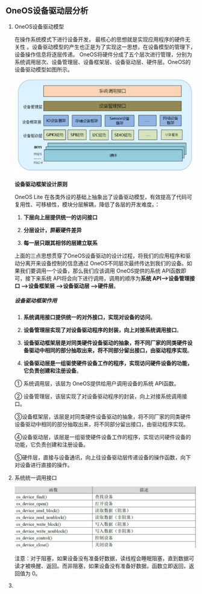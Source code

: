 ## OneOS设备驱动层分析

1. OneOS设备驱动模型

   在操作系统模式下进行设备开发， 最核心的思想就是实现应用程序的硬件无 关性 。设备驱动模型的产生也正是为了实现这一思想，在设备模型的管理下，设备操作信息将逐层传递。 OneOS将硬件分成了五个层次进行管理，分别为系统调用层次、设备管理层、设备框架层、设备驱动层、硬件层。OneOS的设备驱动模型如图所示。

   ![](pic/oneos-dev-01.jpg)

   **设备驱动框架设计原则**

   OneOS Lite 在各类外设的基础上抽象出了设备驱动模型，有效提高了代码可复用性、可移植性，模块分层解耦，降低了各层的开发难度。：

   1. **下层向上层提供统一的访问接口**

   2. **分层设计，屏蔽硬件差异**

   3. **每一层只跟其相邻的层建立联系**

   上面的三点思想贯穿了OneOS设备驱动的设计过程，将我们的应用程序和驱动分离开来设备控制的信息通过 OneOS不同层次最终传达到我们的设备。如果我们要调用一个设备，那么我们应该调用 OneOS提供的系统 API函数即可，接下来系统 API将会向下进行调用，调用的顺序为**系统 API-->设备管理接口 -->设备框架层 -->设备驱动层 -->硬件层**。

   ##### 设备驱动框架作用

   1. **系统调用接口提供统一的对外接口，实现对设备的访问**。

   2. **设备管理层实现了对设备驱动程序的封装，向上对接系统调用接口**。

   3. **设备驱动框架层是对同类硬件设备驱动的抽象，将不同厂家的同类硬件设备驱动中相同的部分抽取出来，将不同部分留出接口，由驱动程序实现**。
   4. **设备驱动层是一组驱使硬件设备工作的程序，实现访问硬件设备的功能，它负责创建和注册设备**。

   ① 系统调用层，该层为 OneOS提供给用户调用设备的系统 API函数。

   ② 设备管理层，该层实现了对设备驱动程序的封装，向上对接系统调用接口。

   ③设备框架层，该层是对同类硬件设备驱动的抽象，将不同厂家的同类硬件设备驱动中相同的部分抽取出来，将不同部分留出接口，由驱动程序实现。

   ④设备驱动层，该层是一组驱使硬件设备工作的程序，实现访问硬件设备的功能，它负责创建和注册设备。

   ⑤硬件层，直接与设备通讯，向上往设备驱动层传递设备的操作函数，向下对设备进行直接的操作。

2. 系统统一调用接口

   ![](pic/oneos-dev-02.jpg)

   注意：对于阻塞，如果设备没有准备好数据，读线程会睡眠阻塞，直到数据可读才被唤醒、返回。而非阻塞，如果设备没有准备好数据，函数立即返回，返回值为 0。

3. 